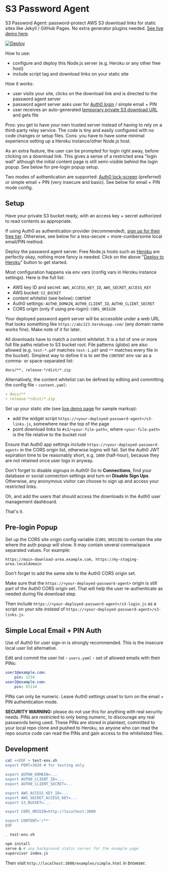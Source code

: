# S3 Password Agent

S3 Password Agent: password-protect AWS S3 download links for static sites like Jekyll / GitHub Pages. No extra generator plugins needed. [See live demo here](https://unframework.github.io/s3-password-agent-demo/).

[![Deploy](https://www.herokucdn.com/deploy/button.svg)](https://heroku.com/deploy?template=https://github.com/unframework/s3-password-agent)

How to use:

* configure and deploy this Node.js server (e.g. Heroku or any other free host)
* include script tag and download links on your static site

How it works:

* user visits your site, clicks on the download link and is directed to the password agent server
* password agent server asks user for [Auth0 login](https://auth0.com/) / simple email + PIN
* user receives an auto-generated [temporary private S3 download URL](http://docs.aws.amazon.com/AmazonS3/latest/dev/RESTAuthentication.html#RESTAuthenticationQueryStringAuth) and gets file

Pros: you get to have your own trusted server instead of having to rely on a third-party relay service. The code is tiny and easily configured with no code changes or setup files. Cons: you have to have some minimal experience setting up a Heroku instance/other Node.js host.

As an extra feature, the user can be prompted for login right away, before clicking on a download link. This gives a sense of a restricted area "login wall" although the initial content page is still semi-visible behind the login popup. See below for pre-login popup setup.

Two modes of authentication are supported: [Auth0 lock-screen](https://auth0.com/docs/libraries/lock) (preferred) or simple email + PIN (very insecure and basic). See below for email + PIN mode config.

## Setup

Have your private S3 bucket ready, with an access key + secret authorized to read contents as appropriate.

If using Auth0 as authentication provider (recommended), [sign up for their free tier](https://auth0.com/how-it-works). Otherwise, see below for a less-secure + more-cumbersome local email/PIN method.

Deploy the password agent server. Free Node.js hosts such as [Heroku](https://www.heroku.com/) are perfectly okay, nothing more fancy is needed. Click on the above "[Deploy to Heroku](https://heroku.com/deploy?template=https://github.com/unframework/s3-password-agent)" button to get started.

Most configuration happens via env vars (config vars in Heroku instance settings). Here is the full list:

- AWS key ID and secret: `AWS_ACCESS_KEY_ID`, `AWS_SECRET_ACCESS_KEY`
- AWS bucket: `S3_BUCKET`
- content whitelist (see below): `CONTENT`
- Auth0 settings: `AUTH0_DOMAIN`, `AUTH0_CLIENT_ID`, `AUTH0_CLIENT_SECRET`
- CORS origin (only if using pre-login): `CORS_ORIGIN`

Your deployed password agent server will be accessible under a web URL that looks something like `https://abc123.herokuapp.com/` (any domain name works fine). Make note of it for later.

All downloads have to match a content whitelist. It is a list of one or more full file paths relative to S3 bucket root. File patterns (globs) are also allowed (e.g. `test-*.pdf` matches `test-1.pdf` and `**` matches every file in the bucket). Simplest way to define it is to set the `CONTENT` env var as a comma- or space-separated list:

```
docs/**, release-*/dist/*.zip
```

Alternatively, the content whitelist can be defined by editing and committing the config file - `content.yaml`:

```yaml
- docs/**
- release-*/dist/*.zip
```

Set up your static site (see [live demo page](https://unframework.github.io/s3-password-agent-demo/) for sample markup):

* add the widget script `https://<your-deployed-password-agent>/s3-links.js`, somewhere near the top of the page
* point download links to `#s3/<your-file-path>`, where `<your-file-path>` is the file relative to the bucket root

Ensure that Auth0 app settings include `https://<your-deployed-password-agent>` in the CORS origin list, otherwise logins will fail. Set the Auth0 JWT expiration time to be reasonably short, e.g. `1800` (half-hour), because they are not retained once user logs in anyway.

Don't forget to disable signups in Auth0! Go to **Connections**, find your database or social connection settings and turn on **Disable Sign Ups**. Otherwise, any anonymous visitor can choose to sign up and access your restricted links.

Oh, and add the users that should access the downloads in the Auth0 user management dashboard.

That's it.

## Pre-login Popup

Set up the CORS site origin config variable (`CORS_ORIGIN`) to contain the site where the auth popup will show. It may contain several comma/space separated values. For example:

```
https://main-download-area.example.com, https://my-staging-area.localdomain
```

Don't forget to add the same site to the Auth0 CORS origin set.

Make sure that the `https://<your-deployed-password-agent>` origin is still part of the Auth0 CORS origin set. That will help the user re-authenticate as needed during file download step.

Then include `https://<your-deployed-password-agent>/s3-login.js` as a script on your site *instead* of `https://<your-deployed-password-agent>/s3-links.js`.

## Simple Local Email + PIN Auth

Use of Auth0 for user sign-in is strongly recommended. This is the insecure local user list alternative.

Edit and commit the user list - `users.yaml` - set of allowed emails with their PINs:

```yaml
user1@example.com:
    pin: 1234
user2@example.com:
    pin: 01134
```

PINs can only be numeric. Leave Auth0 settings unset to turn on the email + PIN authentication mode.

**SECURITY WARNING:** please do not use this for anything with real security needs. PINs are restricted to only being numeric, to discourage any real passwords being used. These PINs are stored in plaintext, committed to your local repo clone and pushed to Heroku, so anyone who can read the repo source code can read the PINs and gain access to the whitelisted files.

## Development

```sh
cat <<EOF > test-env.sh
export PORT=3020 # for testing only

export AUTH0_DOMAIN=...
export AUTH0_CLIENT_ID=...
export AUTH0_CLIENT_SECRET=...

export AWS_ACCESS_KEY_ID=...
export AWS_SECRET_ACCESS_KEY=...
export S3_BUCKET=...

export CORS_ORIGIN=http://localhost:3000

export CONTENT='/**'
EOF

. test-env.sh

npm install
serve & # any background static server for the example page
supervisor index.js
```

Then visit `http://localhost:3000/examples/simple.html` in browser.
